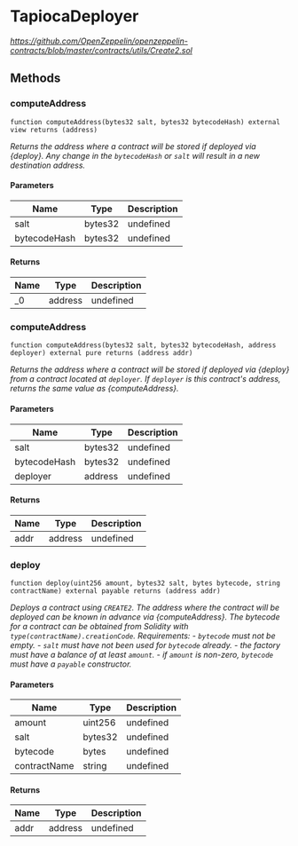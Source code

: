 # TapiocaDeployer

*https://github.com/OpenZeppelin/openzeppelin-contracts/blob/master/contracts/utils/Create2.sol*







## Methods

### computeAddress

```solidity
function computeAddress(bytes32 salt, bytes32 bytecodeHash) external view returns (address)
```



*Returns the address where a contract will be stored if deployed via {deploy}. Any change in the `bytecodeHash` or `salt` will result in a new destination address.*

#### Parameters

| Name | Type | Description |
|---|---|---|
| salt | bytes32 | undefined |
| bytecodeHash | bytes32 | undefined |

#### Returns

| Name | Type | Description |
|---|---|---|
| _0 | address | undefined |

### computeAddress

```solidity
function computeAddress(bytes32 salt, bytes32 bytecodeHash, address deployer) external pure returns (address addr)
```



*Returns the address where a contract will be stored if deployed via {deploy} from a contract located at `deployer`. If `deployer` is this contract&#39;s address, returns the same value as {computeAddress}.*

#### Parameters

| Name | Type | Description |
|---|---|---|
| salt | bytes32 | undefined |
| bytecodeHash | bytes32 | undefined |
| deployer | address | undefined |

#### Returns

| Name | Type | Description |
|---|---|---|
| addr | address | undefined |

### deploy

```solidity
function deploy(uint256 amount, bytes32 salt, bytes bytecode, string contractName) external payable returns (address addr)
```



*Deploys a contract using `CREATE2`. The address where the contract will be deployed can be known in advance via {computeAddress}. The bytecode for a contract can be obtained from Solidity with `type(contractName).creationCode`. Requirements: - `bytecode` must not be empty. - `salt` must have not been used for `bytecode` already. - the factory must have a balance of at least `amount`. - if `amount` is non-zero, `bytecode` must have a `payable` constructor.*

#### Parameters

| Name | Type | Description |
|---|---|---|
| amount | uint256 | undefined |
| salt | bytes32 | undefined |
| bytecode | bytes | undefined |
| contractName | string | undefined |

#### Returns

| Name | Type | Description |
|---|---|---|
| addr | address | undefined |




